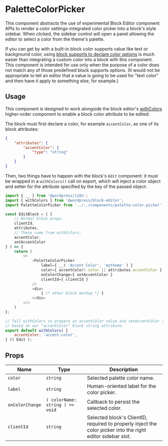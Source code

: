 # PaletteColorPicker

This component abstracts the use of experimental Block Editor component APIs to render a color settings-integrated color picker into a block's style sidebar. When clicked, the sidebar control will open a panel allowing the editor to select a color from the theme's palette.

If you can get by with a built-in block color supports value like text or background color, using [block supports to declare color options](https://developer.wordpress.org/block-editor/reference-guides/block-api/block-supports/#color) is much easier than integrating a custom color into a block with this component. This component is intended for use only when the purpose of a color does not match any of those predefined block supports options. (It would not be appropriate to tell an editor that a value is going to be used for "text color" and then have it apply to something else, for example.)

## Usage

This component is designed to work alongside the block editor's [withColors](https://developer.wordpress.org/block-editor/reference-guides/packages/packages-block-editor/#withcolors) higher-order component to enable a block color attribute to be edited.

The block must first declare a color, for example `accentColor`, as one of its block attributes:

```json
{
	"attributes": {
		"accentColor": {
			"type": "string"
		}
	}
}
```

Then, two things have to happen with the block's `Edit` component: it must be wrapped in a `withColors()` call on export, which will inject a color object and setter for the attribute specified  by the key of the passed object.

```js
import { __ } from '@wordpress/i18n';
import { withColors } from '@wordpress/block-editor';
import PaletteColorPicker from '../../components/palette-color-picker';

const EditBlock = ( {
	// Normal block props:
	clientId,
	attributes,
	// These come from withColors:
	accentColor,
	setAccentColor
} ) => {
	return (
		<>
			<PaletteColorPicker
				label={ __( 'Accent Color', 'mytheme' ) }
				color={ accentColor?.color || attributes.accentColor }
				onColorChange={ setAccentColor }
				clientId={ clientId }
			/>
			<div>
				{ /* other block markup */ }
			</div>
		</>
	)
};

// Tell withColors to prepare an accentColor value and setAccentColor setter,
// based on our "accentColor" block string attribute.
export default withColors( {
	accentColor: 'accent-color',
} )( Edit );
```

## Props

Name | Type | Description
---- | ---- | --------
`color` | `string` | Selected palette color name.
`label` | `string` | Human-oriented label for the color picker.
`onColorChange` | `( colorName: string ) => void` | Callback to persist the selected color.
`clientId` | `string` | Selected block's ClientID, required to properly inject the color picker into the right editor sidebar slot.
